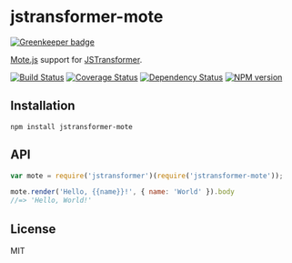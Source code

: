 # jstransformer-mote

[![Greenkeeper badge](https://badges.greenkeeper.io/jstransformers/jstransformer-mote.svg)](https://greenkeeper.io/)

[Mote.js](https://github.com/satchmorun/mote) support for [JSTransformer](https://github.com/jstransformers/jstransformer).

[![Build Status](https://img.shields.io/travis/jstransformers/jstransformer-mote/master.svg)](https://travis-ci.org/jstransformers/jstransformer-mote)
[![Coverage Status](https://img.shields.io/codecov/c/github/jstransformers/jstransformer-mote/master.svg)](https://codecov.io/gh/jstransformers/jstransformer-mote)
[![Dependency Status](https://img.shields.io/david/jstransformers/jstransformer-mote/master.svg)](http://david-dm.org/jstransformers/jstransformer-mote)
[![NPM version](https://img.shields.io/npm/v/jstransformer-mote.svg)](https://www.npmjs.org/package/jstransformer-mote)

## Installation

    npm install jstransformer-mote

## API

```js
var mote = require('jstransformer')(require('jstransformer-mote'));

mote.render('Hello, {{name}}!', { name: 'World' }).body
//=> 'Hello, World!'
```

## License

MIT
